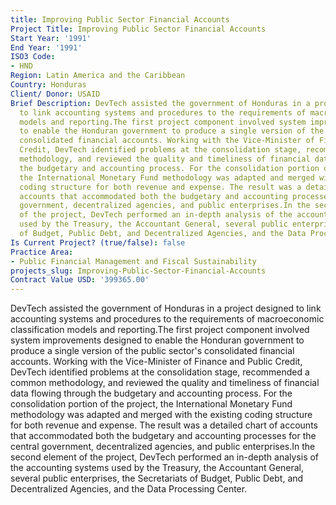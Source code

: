 ```yaml
---
title: Improving Public Sector Financial Accounts
Project Title: Improving Public Sector Financial Accounts
Start Year: '1991'
End Year: '1991'
ISO3 Code:
- HND
Region: Latin America and the Caribbean
Country: Honduras
Client/ Donor: USAID
Brief Description: DevTech assisted the government of Honduras in a project designed
  to link accounting systems and procedures to the requirements of macroeconomic classification
  models and reporting.The first project component involved system improvements designed
  to enable the Honduran government to produce a single version of the public sector's
  consolidated financial accounts. Working with the Vice-Minister of Finance and Public
  Credit, DevTech identified problems at the consolidation stage, recommended a common
  methodology, and reviewed the quality and timeliness of financial data flowing through
  the budgetary and accounting process. For the consolidation portion of the project,
  the International Monetary Fund methodology was adapted and merged with the existing
  coding structure for both revenue and expense. The result was a detailed chart of
  accounts that accommodated both the budgetary and accounting processes for the central
  government, decentralized agencies, and public enterprises.In the second element
  of the project, DevTech performed an in-depth analysis of the accounting systems
  used by the Treasury, the Accountant General, several public enterprises, the Secretariats
  of Budget, Public Debt, and Decentralized Agencies, and the Data Processing Center.
Is Current Project? (true/false): false
Practice Area:
- Public Financial Management and Fiscal Sustainability
projects_slug: Improving-Public-Sector-Financial-Accounts
Contract Value USD: '399365.00'
---
```


DevTech assisted the government of Honduras in a project designed to link accounting systems and procedures to the requirements of macroeconomic classification models and reporting.The first project component involved system improvements designed to enable the Honduran government to produce a single version of the public sector's consolidated financial accounts. Working with the Vice-Minister of Finance and Public Credit, DevTech identified problems at the consolidation stage, recommended a common methodology, and reviewed the quality and timeliness of financial data flowing through the budgetary and accounting process. For the consolidation portion of the project, the International Monetary Fund methodology was adapted and merged with the existing coding structure for both revenue and expense. The result was a detailed chart of accounts that accommodated both the budgetary and accounting processes for the central government, decentralized agencies, and public enterprises.In the second element of the project, DevTech performed an in-depth analysis of the accounting systems used by the Treasury, the Accountant General, several public enterprises, the Secretariats of Budget, Public Debt, and Decentralized Agencies, and the Data Processing Center.
